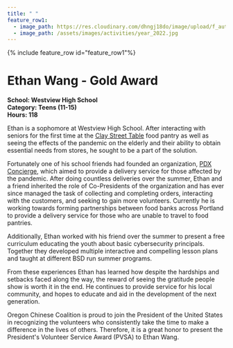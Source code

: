 ```yaml
---
title: " "
feature_row1:
  - image_path: https://res.cloudinary.com/dhngj18do/image/upload/f_auto,q_auto/v1/images/pvsa/2022_Ethan_Wang
  - image_path: /assets/images/activities/year_2022.jpg
---
```


{% include feature_row id="feature_row1"%}

# Ethan Wang - Gold Award

**School: Westview High School**  
**Category: Teens (11-15)**  
**Hours: 118**  

Ethan is a sophomore at Westview High School. After interacting with seniors for the first time at the [Clay Street Table](https://claystreettable.org/) food pantry as well as seeing the effects of the pandemic on the elderly and their ability to obtain essential needs from stores, he sought to be a part of the solution.

Fortunately one of his school friends had founded an organization, [PDX Concierge](https://www.pdxdeliver.com/), which aimed to provide a delivery service for those affected by the pandemic. After doing countless deliveries over the summer, Ethan and a friend inherited the role of Co-Presidents of the organization and has ever since managed the task of collecting and completing orders, interacting with the customers, and seeking to gain more volunteers. Currently he is working towards forming partnerships between food banks across Portland to provide a delivery service for those who are unable to travel to food pantries.

Additionally, Ethan worked with his friend over the summer to present a free curriculum educating the youth about basic cybersecurity principals. Together they developed multiple interactive and compelling lesson plans and taught at different BSD run summer programs.

From these experiences Ethan has learned how despite the hardships and setbacks faced along the way, the reward of seeing the gratitude people show is worth it in the end. He continues to provide service for his local community, and hopes to educate and aid in the development of the next generation.

Oregon Chinese Coalition is proud to join the President of the United States in recognizing the volunteers who consistently take the time to make a difference in the lives of others. Therefore, it is a great honor to present the President's Volunteer Service Award (PVSA) to Ethan Wang.
